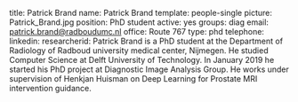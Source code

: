title: Patrick Brand
name: Patrick Brand
template: people-single
picture: Patrick_Brand.jpg
position: PhD student
active: yes
groups: diag
email: patrick.brand@radboudumc.nl
office: Route 767
type: phd
telephone: 
linkedin: 
researcherid: 
Patrick Brand is a PhD student at the Department of Radiology of Radboud university medical center, Nijmegen. He studied Computer Science at Delft University of Technology. In January 2019 he started his PhD project at Diagnostic Image Analysis Group. He works under supervision of Henkjan Huisman on Deep Learning for Prostate MRI intervention guidance.
